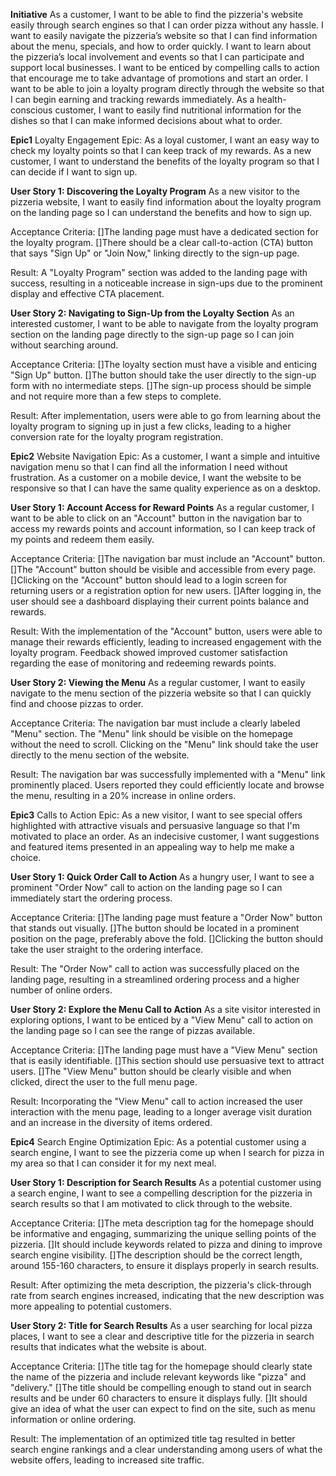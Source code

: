 **Initiative**
As a customer, I want to be able to find the pizzeria's website easily through search engines so that I can order pizza without any hassle. I want to easily navigate the pizzeria’s website so that I can find information about the menu, specials, and how to order quickly. I want to learn about the pizzeria’s local involvement and events so that I can participate and support local businesses. I want to be enticed by compelling calls to action that encourage me to take advantage of promotions and start an order. I want to be able to join a loyalty program directly through the website so that I can begin earning and tracking rewards immediately. As a health-conscious customer, I want to easily find nutritional information for the dishes so that I can make informed decisions about what to order.



**Epic1**
Loyalty Engagement Epic:
As a loyal customer, I want an easy way to check my loyalty points so that I can keep track of my rewards.
As a new customer, I want to understand the benefits of the loyalty program so that I can decide if I want to sign up.

**User Story 1: Discovering the Loyalty Program**
As a new visitor to the pizzeria website, I want to easily find information about the loyalty program on the landing page so I can understand the benefits and how to sign up.

Acceptance Criteria:
[]The landing page must have a dedicated section for the loyalty program.
[]There should be a clear call-to-action (CTA) button that says "Sign Up" or "Join Now," linking directly to the sign-up page.

Result:
A "Loyalty Program" section was added to the landing page with success, resulting in a noticeable increase in sign-ups due to the prominent display and effective CTA placement.

**User Story 2: Navigating to Sign-Up from the Loyalty Section**
As an interested customer, I want to be able to navigate from the loyalty program section on the landing page directly to the sign-up page so I can join without searching around.

Acceptance Criteria:
[]The loyalty section must have a visible and enticing "Sign Up" button.
[]The button should take the user directly to the sign-up form with no intermediate steps.
[]The sign-up process should be simple and not require more than a few steps to complete.

Result:
After implementation, users were able to go from learning about the loyalty program to signing up in just a few clicks, leading to a higher conversion rate for the loyalty program registration.


**Epic2**
Website Navigation Epic:
As a customer, I want a simple and intuitive navigation menu so that I can find all the information I need without frustration.
As a customer on a mobile device, I want the website to be responsive so that I can have the same quality experience as on a desktop.

**User Story 1: Account Access for Reward Points**
As a regular customer, I want to be able to click on an "Account" button in the navigation bar to access my rewards points and account information, so I can keep track of my points and redeem them easily.

Acceptance Criteria:
[]The navigation bar must include an "Account" button.
[]The "Account" button should be visible and accessible from every page.
[]Clicking on the "Account" button should lead to a login screen for returning users or a registration option for new users.
[]After logging in, the user should see a dashboard displaying their current points balance and rewards.

Result:
With the implementation of the "Account" button, users were able to manage their rewards efficiently, leading to increased engagement with the loyalty program. Feedback showed improved customer satisfaction regarding the ease of monitoring and redeeming rewards points.

**User Story 2: Viewing the Menu**
As a regular customer, I want to easily navigate to the menu section of the pizzeria website so that I can quickly find and choose pizzas to order.

Acceptance Criteria:
The navigation bar must include a clearly labeled "Menu" section.
The "Menu" link should be visible on the homepage without the need to scroll.
Clicking on the "Menu" link should take the user directly to the menu section of the website.

Result:
The navigation bar was successfully implemented with a "Menu" link prominently placed. Users reported they could efficiently locate and browse the menu, resulting in a 20% increase in online orders.


**Epic3**
Calls to Action Epic:
As a new visitor, I want to see special offers highlighted with attractive visuals and persuasive language so that I'm motivated to place an order.
As an indecisive customer, I want suggestions and featured items presented in an appealing way to help me make a choice.

**User Story 1: Quick Order Call to Action**
As a hungry user, I want to see a prominent "Order Now" call to action on the landing page so I can immediately start the ordering process.

Acceptance Criteria:
[]The landing page must feature a "Order Now" button that stands out visually.
[]The button should be located in a prominent position on the page, preferably above the fold.
[]Clicking the button should take the user straight to the ordering interface.

Result:
The "Order Now" call to action was successfully placed on the landing page, resulting in a streamlined ordering process and a higher number of online orders.

**User Story 2: Explore the Menu Call to Action**
As a site visitor interested in exploring options, I want to be enticed by a "View Menu" call to action on the landing page so I can see the range of pizzas available.

Acceptance Criteria:
[]The landing page must have a "View Menu" section that is easily identifiable.
[]This section should use persuasive text to attract users.
[]The "View Menu" button should be clearly visible and when clicked, direct the user to the full menu page.

Result:
Incorporating the "View Menu" call to action increased the user interaction with the menu page, leading to a longer average visit duration and an increase in the diversity of items ordered.


**Epic4**
Search Engine Optimization Epic:
As a potential customer using a search engine, I want to see the pizzeria come up when I search for pizza in my area so that I can consider it for my next meal.

**User Story 1: Description for Search Results**
As a potential customer using a search engine, I want to see a compelling description for the pizzeria in search results so that I am motivated to click through to the website.

Acceptance Criteria:
[]The meta description tag for the homepage should be informative and engaging, summarizing the unique selling points of the pizzeria.
[]It should include keywords related to pizza and dining to improve search engine visibility.
[]The description should be the correct length, around 155-160 characters, to ensure it displays properly in search results.

Result:
After optimizing the meta description, the pizzeria's click-through rate from search engines increased, indicating that the new description was more appealing to potential customers.

**User Story 2: Title for Search Results**
As a user searching for local pizza places, I want to see a clear and descriptive title for the pizzeria in search results that indicates what the website is about.

Acceptance Criteria:
[]The title tag for the homepage should clearly state the name of the pizzeria and include relevant keywords like "pizza" and "delivery."
[]The title should be compelling enough to stand out in search results and be under 60 characters to ensure it displays fully.
[]It should give an idea of what the user can expect to find on the site, such as menu information or online ordering.

Result:
The implementation of an optimized title tag resulted in better search engine rankings and a clear understanding among users of what the website offers, leading to increased site traffic.
